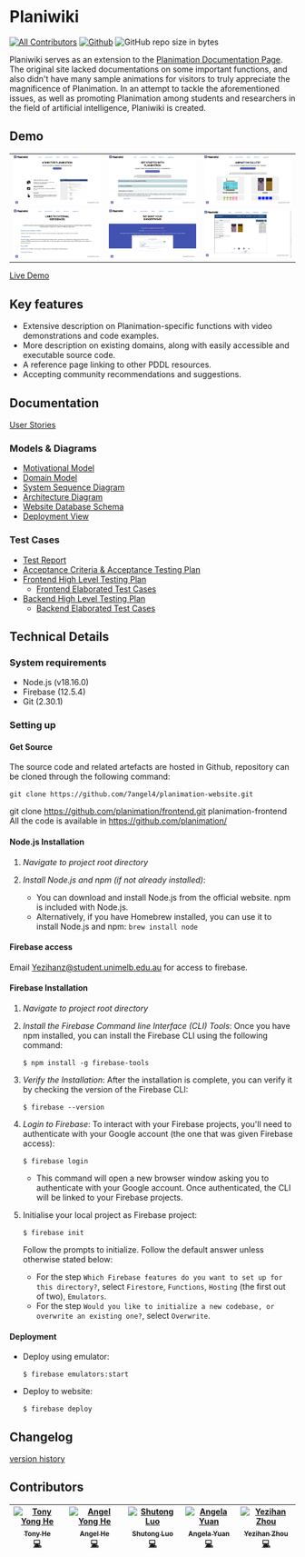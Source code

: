 # Planiwiki
[![All Contributors](https://img.shields.io/badge/all_contributors-5-orange.svg)](#contributors)
[![Github](https://img.shields.io/github/license/7angel4/planimation-website.svg)](https://github.com/7angel4/planimation-website/blob/master/LICENSE)
![GitHub repo size in bytes](https://img.shields.io/github/repo-size/7angel4/planimation-website.svg)

Planiwiki serves as an extension to the [Planimation Documentation Page](https://planimation.github.io/documentation/). The original site lacked documentations on some important functions, and also didn't have many sample animations for visitors to truly appreciate the magnificence of Planimation. In an attempt to tackle the aforementioned issues, as well as promoting Planimation among students and researchers in the field of artificial intelligence, Planiwiki is created.

## Demo
<table border="0">
 <tr>
    <td><img src="screenshots/homepage.png"!></td>
    <td><img src="screenshots/documentations.png"!></td>
    <td><img src="screenshots/gallery.png"!></td>
 </tr>
 <tr>
    <td><img src="screenshots/references.png"!></td>
    <td><img src="screenshots/suggestions.png"!></td>
    <td><img src="screenshots/gripper.png"!></td>
 </tr>
</table>

[Live Demo](https://planimation-staging-181bc.web.app/)

## Key features
- Extensive description on Planimation-specific functions with video demonstrations and code examples.
- More description on existing domains, along with easily accessible and executable source code.
- A reference page linking to other PDDL resources.
- Accepting community recommendations and suggestions.

## Documentation
[User Stories](docs/user_stories.pdf)
### Models & Diagrams
- [Motivational Model](docs/motivational_model.pdf)
- [Domain Model](docs/domain_model.pdf)
- [System Sequence Diagram](docs/system_sequence_diagram.pdf)
- [Architecture Diagram](docs/architecture_diagram.pdf)
- [Website Database Schema](docs/website_database_schema.pdf)
- [Deployment View](docs/deployment_view.pdf)

### Test Cases
- [Test Report](docs/testing/test_report.pdf)
- [Acceptance Criteria & Acceptance Testing Plan](docs/testing/acceptance_criteria_testing_plan.pdf)
- [Frontend High Level Testing Plan](docs/testing/frontend_high_level_testing_plan.pdf)
  - [Frontend Elaborated Test Cases](docs/testing/frontend_elaborated_test_cases.pdf)
- [Backend High Level Testing Plan](docs/testing/backend_high_level_testing_plan.pdf)
  - [Backend Elaborated Test Cases](docs/testing/backend_elaborated_test_cases.pdf)
## Technical Details
### System requirements
- Node.js (v18.16.0)
- Firebase (12.5.4)
- Git (2.30.1)

### Setting up

#### Get Source
The source code and related artefacts are hosted in Github, repository can be cloned through the following command:

```
git clone https://github.com/7angel4/planimation-website.git
```

git clone https://github.com/planimation/frontend.git planimation-frontend
All the code is available in https://github.com/planimation/
#### Node.js Installation
1. *Navigate to project root directory*
   
2. *Install Node.js and npm (if not already installed)*:
   - You can download and install Node.js from the official website. npm is included with Node.js.
   - Alternatively, if you have Homebrew installed, you can use it to install Node.js and npm: `brew install node`

#### Firebase access
Email Yezihanz@student.unimelb.edu.au for access to firebase.

#### Firebase Installation
1. *Navigate to project root directory*
     
2. *Install the Firebase Command line Interface (CLI) Tools*:
   Once you have npm installed, you can install the Firebase CLI using the following command:
    ```
    $ npm install -g firebase-tools
    ```
   
3. *Verify the Installation*:
   After the installation is complete, you can verify it by checking the version of the Firebase CLI:
    ```
    $ firebase --version
    ```
   
4. *Login to Firebase*:
   To interact with your Firebase projects, you'll need to authenticate with your Google account (the one that was given Firebase access):
    ```
    $ firebase login
    ```
   - This command will open a new browser window asking you to authenticate with your Google account. Once authenticated, the CLI will be linked to your Firebase projects.

5. Initialise your local project as Firebase project:
    ```
    $ firebase init
    ```
    Follow the prompts to initialize. Follow the default answer unless otherwise stated below:
    - For the step `Which Firebase features do you want to set up for this directory?`, select `Firestore`, `Functions`, `Hosting` (the first out of two), `Emulators`.
    - For the step `Would you like to initialize a new codebase, or overwrite an existing one?`, select `Overwrite`.
  
#### Deployment
- Deploy using emulator:
    ```
    $ firebase emulators:start
    ```
- Deploy to website:
    ```
    $ firebase deploy
    ```
## Changelog
[version history](VERSIONS.md)
  
## Contributors
<!-- ALL-CONTRIBUTORS-LIST:START - Do not remove or modify this section -->
<!-- prettier-ignore -->
| [<img src="https://avatars.githubusercontent.com/TonyYHe" width="100px;" alt="Tony Yong He"/><br /><sub><b>Tony He</b></sub>](https://github.com/TonyYHe)<br />[💻](https://github.com/7angel4/planimation-website/commits?author=TonyYHe "Code") | [<img src="https://avatars.githubusercontent.com/7angel4" width="100px;" alt="Angel Yong He"/><br /><sub><b>Angel He</b></sub>](https://github.com/7angel4)<br />[💻](https://github.com/7angel4/planimation-website/commits?author=7angel4 "Code") | [<img src="https://avatars.githubusercontent.com/aningddd" width="100px;" alt="Shutong Luo"/><br /><sub><b>Shutong Luo</b></sub>](https://github.com/aningddd)<br />[💻](https://github.com/7angel4/planimation-website/commits?author=aningddd "Code") | [<img src="https://avatars2.githubusercontent.com/AngieYYF" width="100px;" alt="Angela Yuan"/><br /><sub><b>Angela Yuan</b></sub>](https://github.com/AngieYYF)<br />[💻](https://github.com/7angel4/planimation-website/commits?author=AngieYYF "Code") | [<img src="https://avatars.githubusercontent.com/A-lan-Z" width="100px;" alt="Yezihan Zhou"/><br /><sub><b>Yezihan Zhou</b></sub>](https://github.com/A-lan-Z)<br />[💻](https://github.com/7angel4/planimation-website/commits?author=A-lan-Z "Code") |
| :---: | :---: | :---: | :---: | :---: |
<!-- ALL-CONTRIBUTORS-LIST:END -->
